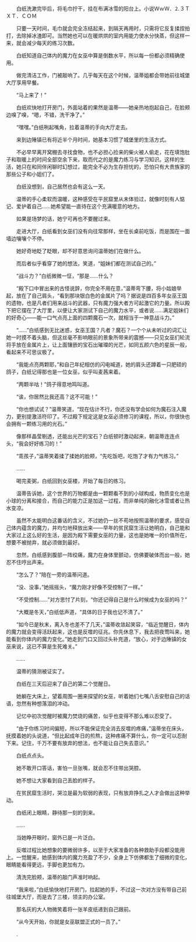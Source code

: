 　　白纸洗漱完毕后，将毛巾拧干，挂在布满冰雪的阳台上。小说ＷｗＷ．⒉３ＴＸＴ．ＣＯＭ

　　只要一天时间，毛巾就会完全冻结起来，到隔天再用时，只需将它反复揉捏拍打，去除掉冰渣即可。当然她也可以在暖烘烘的室内用能力使水分快蒸，但这样一来，就会减少每天的练习次数。

　　白纸知道自己体内的魔力在女巫中算是倒数水平，所以每一份都必须精确使用。

　　做完清洁工作，门被敲响了。几乎每天在这个时候，温蒂姐都会带她前往城堡大厅享用早餐。

　　“马上来了！”

　　白纸欢快地打开房门，外面站着的果然是温蒂——她亲热地抱起自己，在脸颊边嗅了嗅，“嗯，不错，洗干净了。”

　　“嘿嘿。”白纸咧起嘴角，拉着温蒂的手向大厅走去。

　　来到边陲镇已有将近半个月时间，她基本习惯了城堡里的生活方式。

　　不必早早离开窝棚去寻找食物，也不必担心捡来的柴火被人偷走，花在填饱肚子和取暖上的时间全部空余下来，取而代之的是魔力练习与学习知识。这样的生活，她只在和同伴闲聊时幻想过，能完全不必为生存担忧的，恐怕只有大贵族家的那些公子和小姐们了。

　　白纸没想到，自己居然也会有这么一天。

　　温蒂的手心柔软而温暖，这种感受在平民窟里从未体验过，就像时刻有人惦记、爱护着自己……她希望能一直待在这个充满暖意的地方。

　　如果是场梦的话，她宁可再也不要醒过来。

　　走进大厅，白纸看到女巫们没有向往常那样，坐在长桌前吃饭，而是围在一面墙边嚷嚷个不停。

　　她好奇地眨了眨眼，却不好意思询问温蒂她们在做什么。

　　而后者似乎看穿了她的想法，笑道，“姐妹们都在测试自己的。”

　　“战斗力？”白纸微微一怔，“那是……什么？

　　“殿下口中冒出来的古怪说辞，你完全不用在意，”温蒂弯下腰，将小姑娘举起，放在了自己肩头，“看到那块银白色的金属片了吗？据说是四百多年女巫王国的遗物，也是凡者们用来战斗的武器，只有魔力强大者方可起激它的力量。所以殿下把它摆在了大厅里，以便让大家测试下自己的魔力水平，或者说……满足姐妹们的好奇心——能一口气点亮上面的四颗魔石一次，就相当于一神意战斗力。”

　　“……”白纸感到无比迷惑，女巫王国？凡者？魔石？一个个从未听过的词汇让她一时摸不着头脑，但这丝毫不影响眼前的景象所带来的震撼——只见女巫们轮流将手放在金属片上，让上面镶嵌的宝石出璀璨的光芒，如同五颜六色的星辰一般，看起来不可思议极了。

　　“我能点亮两颗耶，”和自己年纪相仿的闪电喊道，她的肩头还蹲着一只肥硕的鸽子，白纸记得那也是一位女巫，似乎叫麦茜来着。

　　“两颗半咕！”鸽子得意地鸣叫道。

　　“诶，你居然比我还高？这不可能！”

　　“你也想试试？”温蒂笑道，“现在估计不行，你还没有学会如何为魔石注入魔力，更别提激活符印了。不过殿下规定这是女巫必须修习的课程，所以，你很快也会拥有一颗练习用的光石。”

　　像那样晶莹剔透，还能出光芒的宝石？白纸顿时激动起来，朝温蒂连连点头，“我会好好练习的！”

　　“乖孩子，”温蒂笑着揉了揉她的脸颊，“先吃饭吧，吃饱了才有力气练习。”

　　……

　　喝完麦粥，白纸回到女巫楼，开始了每日的练习。

　　温蒂告诉她，这个世界的万物都是由一颗颗看不到的小球构成，物质变化也是小球的分离和接合，而自己的能力正是加这一过程，而非单纯的融化冰雪或者让热水变凉。

　　虽然不太能明白这番话的含义，不过她仍一丝不苟地按照温蒂的要求，感受自己体内蕴含的魔力，并均匀地释放出来——早年的贫民窟生活让她明白，自己能和大家过上这么好的生活，是因为殿下需要女巫的力量，这也是她唯一的价值所在，想要不被抛弃，就必须做到最好。

　　忽然，白纸感到腹部一阵绞痛，魔力在身体里颤动，仿佛要破体而出一般，她忍不住哼出声来。

　　“怎么了？”陪在一旁的温蒂问道。

　　“没、没事，”她摇摇头，“魔力刚才好像不受控制了一样。”

　　“不受控制……”对方思忖了片刻，“你还记得自己是什么时候成为女巫的吗？”

　　“大概是冬天，”白纸低声道，“具体的日子我也记不清了。”

　　“如今已是秋末，离入冬也差不了几天，”温蒂收敛起笑容，“临近觉醒日，体内的魔力就会变得活跃起来，这也是反噬的征兆。你先休息下，我去把夜莺叫来，她能看到你体内的魔力变化。”她走到门口又回过头补充道，“放心，对于边陲镇的女巫来说，这已不算是生死难关。”

　　……

　　温蒂的猜测被证实了。

　　白纸在三天后迎来了自己的第二个觉醒日。

　　她躺在大床上，望着周围一圈来探望的女巫，听着她们七嘴八舌安慰自己的话语，忽然有种想落泪的冲动。

　　记忆中初次觉醒时被魔力焚烧的痛苦，似乎也变得不那么难以忍受了。

　　“由于你练习时间偏短，所以不能保证完全消去反噬的疼痛，”温蒂坐在床头，抚摸着她的头说道，“但比起成年日的煎熬，这种疼痛不算什么，你一定可以忍耐下来。记住，千万不要有放弃的想法，也不能让自己失去意识。”

　　白纸点点头。

　　她不敢开口答话，害怕一旦张嘴，就会忍不住带出哭腔。

　　她不想让大家看到自己丢脸的样子。

　　在贫民窟生活时，哭泣是最为软弱的表现，只有放弃挣扎之人才会做出这种举动。

　　白纸闭上眼睛，静待那一刻的到来。

　　……

　　当她睁开眼时，窗外已是一片泛白。

　　反噬过程比她想象的要微弱许多，以至于大家准备的各种救助手段都没能用上。一觉醒来，她感到体内的魔力充盈了不少，全身上下仿佛都生了细微的变化，眼睛能看得更远，手脚也更加有力。

　　清洗完脸颊，温蒂的敲门声准时响起。

　　“我来啦，”白纸愉快地打开房门，拉起她的手，不过这一次对方没有带自己前往城堡大厅，而是去了三楼，领主的办公室。

　　那名灰的大人物微笑着将一张羊皮纸递到自己跟前。

　　“从今天开始，你就是女巫联盟正式的一员了。”

　　.
